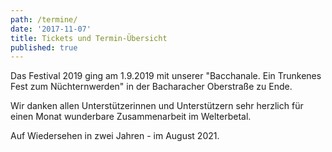 ```yaml
---
path: /termine/
date: '2017-11-07'
title: Tickets und Termin-Übersicht
published: true
---
```


Das Festival 2019 ging am 1.9.2019 mit unserer "Bacchanale. Ein Trunkenes Fest zum Nüchternwerden" in der Bacharacher Oberstraße zu Ende.

Wir danken allen Unterstützerinnen und Unterstützern sehr herzlich für einen Monat wunderbare Zusammenarbeit im Welterbetal.

Auf Wiedersehen in zwei Jahren - im August 2021.

  

